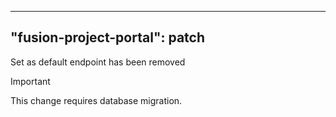 
---
"fusion-project-portal": patch
--- 
Set as default endpoint has been removed


> [!IMPORTANT]  
> This change requires database migration.
